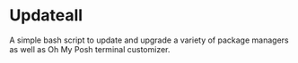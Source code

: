 # Updateall

A simple bash script to update and upgrade a variety of package managers as well as Oh My Posh terminal customizer.
